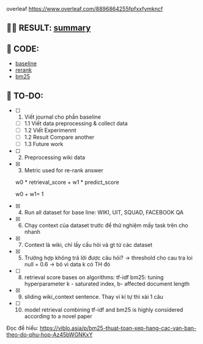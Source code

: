 overleaf https://www.overleaf.com/8896864255fpfxxfymkncf

## 🏃‍♂️ RESULT: [summary](summary.md)

## 🔗 CODE:

- [baseline](Baseline.ipynb)
- [rerank](Rerank.ipynb)
- [bm25](BM25.ipynb)

## 📜 TO-DO:

- [ ] 1. Viết journal cho phần baseline
  - [ ] 1.1 Viết data preprocessing & collect data
  - [ ] 1.2 Viết Experimennt
  - [ ] 1.2 Resuit Compare another
  - [ ] 1.3 Future work
- [ ] 2. Preprocessing wiki data
- [x] 3. Metric used for re-rank answer

  w0 \* retrieval_score + w1 \* predict_score

  w0 + w1= 1

- [x] 4. Run all dataset for base line: WIKI, UIT, SQUAD, FACEBOOK QA
- [x] 6. Chạy context của dataset trước để thử nghiệm mấy task trên cho nhanh
- [x] 7. Context là wiki, chỉ lấy cấu hỏi và gt từ các dataset
- [x] 5. Trường hợp không trả lời được câu hỏi? -> threshold cho cau tra loi null = 0.6 -> bỏ vì data k có TH đó
- [ ] 8. retrieval score bases on algorithms:
     tf-idf
     bm25: tuning hyperparameter k - saturated index, b- affected document length
- [x] 9. sliding wiki_context sentence. Thay vì kí tự thì xài 1 câu
- [ ] 10. model retrieval combining tf-idf and bm25 is highly considered according to a novel paper

Đọc để hiểu: https://viblo.asia/p/bm25-thuat-toan-xep-hang-cac-van-ban-theo-do-phu-hop-Az45bWGNKxY
